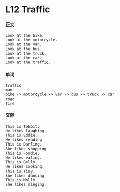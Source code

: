 # L12 Traffic

#### 正文

    Look at the bike.
    Look at the motorcycle.
    Look at the van.
    Look at the bus.
    Look at the truck.
    Look at the car.
    Look at the traffic.

#### 单词

    traffic
    man
    bike -> motorcycle -> van -> bus -> truck -> car
    road
    tire

#### 交际

    This is Tobbit.
    He likes laughing
    This is Eddie.
    He likes reading
    This is Darling.
    She likes shopping
    This is Foodie.
    He likes eating.
    This is Belly.
    He likes cooking.
    This is Tiny.
    She likes dancing
    This is Molly.
    She likes singing.
